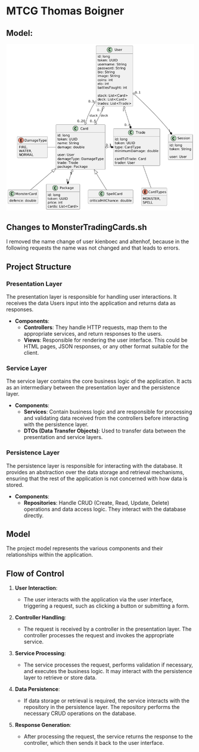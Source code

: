# MTCG Thomas Boigner
## Model:
![Model](/src/docs/model.png)

## Changes to MonsterTradingCards.sh
I removed the name change of user kienboec and altenhof, because in the following requests the name was not changed and that leads to errors.

## Project Structure

### Presentation Layer
The presentation layer is responsible for handling user interactions. It receives the data Users input into the application and returns data as responses. 

- **Components**:
    - **Controllers**: They handle HTTP requests, map them to the appropriate services, and return responses to the users.
    - **Views**: Responsible for rendering the user interface. This could be HTML pages, JSON responses, or any other format suitable for the client.

### Service Layer
The service layer contains the core business logic of the application. It acts as an intermediary between the presentation layer and the persistence layer.

- **Components**:
    - **Services**: Contain business logic and are responsible for processing and validating data received from the controllers before interacting with the persistence layer.
    - **DTOs (Data Transfer Objects)**: Used to transfer data between the presentation and service layers.

### Persistence Layer
The persistence layer is responsible for interacting with the database. It provides an abstraction over the data storage and retrieval mechanisms, ensuring that the rest of the application is not concerned with how data is stored.

- **Components**:
    - **Repositories**: Handle CRUD (Create, Read, Update, Delete) operations and data access logic. They interact with the database directly.

## Model
The project model represents the various components and their relationships within the application.

## Flow of Control
1. **User Interaction**:
    - The user interacts with the application via the user interface, triggering a request, such as clicking a button or submitting a form.

2. **Controller Handling**:
    - The request is received by a controller in the presentation layer. The controller processes the request and invokes the appropriate service.

3. **Service Processing**:
    - The service processes the request, performs validation if necessary, and executes the business logic. It may interact with the persistence layer to retrieve or store data.

4. **Data Persistence**:
    - If data storage or retrieval is required, the service interacts with the repository in the persistence layer. The repository performs the necessary CRUD operations on the database.

5. **Response Generation**:
    - After processing the request, the service returns the response to the controller, which then sends it back to the user interface.
